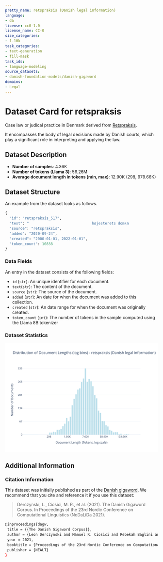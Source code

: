 ```yaml
---
pretty_name: retspraksis (Danish legal information)
language:
- da
license: cc0-1.0
license_name: CC-0
size_categories:
- 1-10k
task_categories:
- text-generation
- fill-mask
task_ids:
- language-modeling
source_datasets:
- danish-foundation-models/danish-gigaword
domains:
- Legal
---
```


# Dataset Card for retspraksis 

<!-- START-SHORT DESCRIPTION -->
Case law or judical practice in Denmark derived from [Retspraksis](https://da.wikipedia.org/wiki/Retspraksis).
<!-- END-SHORT DESCRIPTION -->


It encompasses the body of legal decisions made by Danish courts, which play a significant role in interpreting and applying the law.


## Dataset Description


<!-- START-DESC-STATS -->
- **Number of samples**: 4.36K
- **Number of tokens (Llama 3)**: 56.26M
- **Average document length in tokens (min, max)**: 12.90K (298, 979.66K)
<!-- END-DESC-STATS -->



## Dataset Structure
An example from the dataset looks as follows.


<!-- START-SAMPLE -->
```py
{
  "id": "retspraksis_517",
  "text": "                             højesterets dom\n                        afsagt torsdag den 6. december [...]",
  "source": "retspraksis",
  "added": "2020-09-24",
  "created": "2000-01-01, 2022-01-01",
  "token_count": 10838
}
```

### Data Fields

An entry in the dataset consists of the following fields:

- `id` (`str`): An unique identifier for each document.
- `text`(`str`): The content of the document.
- `source` (`str`): The source of the document.
- `added` (`str`): An date for when the document was added to this collection.
- `created` (`str`): An date range for when the document was originally created.
- `token_count` (`int`): The number of tokens in the sample computed using the Llama 8B tokenizer
<!-- END-SAMPLE -->


### Dataset Statistics

<!-- START-DATASET PLOTS -->
<p align="center">
<img src="./images/dist_document_length.svg" width="600" style="margin-right: 10px;" />
</p>
<!-- END-DATASET PLOTS -->


## Additional Information


### Citation Information

This dataset was initially published as part of the [Danish gigaword](https://huggingface.co/danish-foundation-models). We recommend that you cite and reference it if you use this dataset:

> Derczynski, L., Ciosici, M. R., et al. (2021). The Danish Gigaword Corpus. In Proceedings of the 23rd Nordic Conference on Computational Linguistics (NoDaLiDa 2021).

```bash
@inproceedings{dagw,
 title = {{The Danish Gigaword Corpus}},
 author = {Leon Derczynski and Manuel R. Ciosici and Rebekah Baglini and Morten H. Christiansen and Jacob Aarup Dalsgaard and Riccardo Fusaroli and Peter Juel Henrichsen and Rasmus Hvingelby and Andreas Kirkedal and Alex Speed Kjeldsen and Claus Ladefoged and Finn Årup Nielsen and Jens Madsen and Malte Lau Petersen and Jonathan Hvithamar Rystrøm and Daniel Varab},
 year = 2021,
 booktitle = {Proceedings of the 23rd Nordic Conference on Computational Linguistics},
 publisher = {NEALT}
}
```
